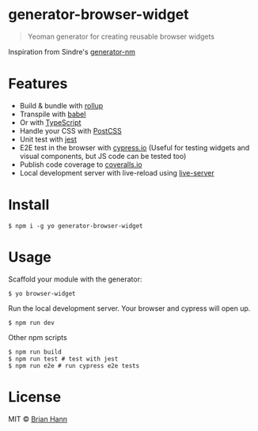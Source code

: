 # generator-browser-widget

> Yeoman generator for creating reusable browser widgets

Inspiration from Sindre's [generator-nm](https://github.com/sindresorhus/generator-nm)

# Features

* Build & bundle with [rollup](https://github.com/rollup/rollup)
* Transpile with [babel](https://babeljs.io)
* Or with [TypeScript](https://www.typescriptlang.org/)
* Handle your CSS with [PostCSS](postcss)
* Unit test with [jest](https://facebook.github.io/jest/)
* E2E test in the browser with [cypress.io](https://www.cypress.io/) (Useful for testing widgets and visual components, but JS code can be tested too)
* Publish code coverage to [coveralls.io](https://coveralls.io)
* Local development server with live-reload using [live-server](https://www.npmjs.com/package/live-server)

# Install

    $ npm i -g yo generator-browser-widget

# Usage

Scaffold your module with the generator:

    $ yo browser-widget

Run the local development server. Your browser and cypress will open up.

    $ npm run dev

Other npm scripts

    $ npm run build
    $ npm run test # test with jest
    $ npm run e2e # run cypress e2e tests

# License

MIT © [Brian Hann](https://brianhann.com)
